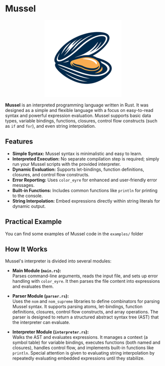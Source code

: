 # Mussel

<div align="center">
<img src="doc/images/logo.png" height=250>
</div>

**Mussel** is an interpreted programming language written in Rust. It was designed as a simple and flexible language with a focus on easy-to-read syntax and powerful expression evaluation. Mussel supports basic data types, variable bindings, functions, closures, control flow constructs (such as `if` and `for`), and even string interpolation.

## Features

- **Simple Syntax:** Mussel syntax is minimalistic and easy to learn.
- **Interpreted Execution:** No separate compilation step is required; simply run your Mussel scripts with the provided interpreter.
- **Dynamic Evaluation:** Supports let-bindings, function definitions, closures, and control flow constructs.
- **Error Reporting:** Uses `color_eyre` for enhanced and user-friendly error messages.
- **Built-in Functions:** Includes common functions like `println` for printing to the console.
- **String Interpolation:** Embed expressions directly within string literals for dynamic output.

## Practical Example

You can find some examples of Mussel code in the `examples/` folder

## How It Works

Mussel's interpreter is divided into several modules:

- **Main Module (`main.rs`):**  
  Parses command-line arguments, reads the input file, and sets up error handling with `color_eyre`. It then parses the file content into expressions and evaluates them.

- **Parser Module (`parser.rs`):**  
  Uses the `nom` and `nom_supreme` libraries to define combinators for parsing Mussel syntax. It supports parsing atoms, let-bindings, function definitions, closures, control flow constructs, and array operations. The parser is designed to return a structured abstract syntax tree (AST) that the interpreter can evaluate.

- **Interpreter Module (`interpreter.rs`):**  
  Walks the AST and evaluates expressions. It manages a context (a symbol table) for variable bindings, executes functions (both named and closures), handles control flow, and implements built-in functions like `println`. Special attention is given to evaluating string interpolation by repeatedly evaluating embedded expressions until they stabilize.